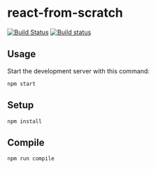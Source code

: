# react-from-scratch

[![Build Status](https://travis-ci.org/andrioli/react-from-scratch.svg?branch=master)](https://travis-ci.org/andrioli/react-from-scratch)
[![Build status](https://ci.appveyor.com/api/projects/status/ruwj6op86oe2tdsk/branch/master?svg=true)](https://ci.appveyor.com/project/andrioli/react-from-scratch/branch/master)

## Usage

Start the development server with this command:

```
npm start
```

## Setup

```
npm install
```

## Compile

```
npm run compile
```
